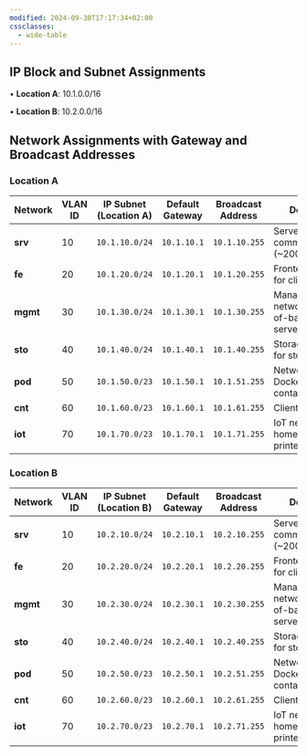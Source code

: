```yaml
---
modified: 2024-09-30T17:17:34+02:00
cssclasses:
  - wide-table
---
```

## IP Block and Subnet Assignments

• **Location A**: 10.1.0.0/16

• **Location B**: 10.2.0.0/16

## Network Assignments with Gateway and Broadcast Addresses


### Location A

| **Network** | **VLAN ID** | **IP Subnet (Location A)** | **Default Gateway** | **Broadcast Address** | **Description**                                     | **Native IPv6 Subnet** | **Native IPv6 Default Gateway** |
| ----------- | ----------- | -------------------------- | ------------------- | --------------------- | --------------------------------------------------- | ---------------------- | ------------------------------- |
| **srv**     | 10          | `10.1.10.0/24`             | `10.1.10.1`         | `10.1.10.255`         | Server-to-server communication (~200 devices)       | `2001:db8:1:10::/64`   | `2001:db8:1:10::1`              |
| **fe**      | 20          | `10.1.20.0/24`             | `10.1.20.1`         | `10.1.20.255`         | Frontend network for clients in `cnt`               | `2001:db8:1:20::/64`   | `2001:db8:1:20::1`              |
| **mgmt**    | 30          | `10.1.30.0/24`             | `10.1.30.1`         | `10.1.30.255`         | Management network for out-of-band physical servers | `2001:db8:1:30::/64`   | `2001:db8:1:30::1`              |
| **sto**     | 40          | `10.1.40.0/24`             | `10.1.40.1`         | `10.1.40.255`         | Storage network for storage servers                 | `2001:db8:1:40::/64`   | `2001:db8:1:40::1`              |
| **pod**     | 50          | `10.1.50.0/23`             | `10.1.50.1`         | `10.1.51.255`         | Network for Docker/Kubernetes containers            | `2001:db8:1:50::/64`   | `2001:db8:1:50::1`              |
| **cnt**     | 60          | `10.1.60.0/23`             | `10.1.60.1`         | `10.1.61.255`         | Client network                                      | `2001:db8:1:60::/64`   | `2001:db8:1:60::1`              |
| **iot**     | 70          | `10.1.70.0/23`             | `10.1.70.1`         | `10.1.71.255`         | IoT network for home automation, printers, etc.     | `2001:db8:1:70::/64`   | `2001:db8:1:70::1`              |

### Location B

| **Network** | **VLAN ID** | **IP Subnet (Location B)** | **Default Gateway** | **Broadcast Address** | **Description**                                     | **Native IPv6 Subnet**                   | **Native IPv6 Default Gateway**     |
| ----------- | ----------- | -------------------------- | ------------------- | --------------------- | --------------------------------------------------- | ---------------------------------------- | ----------------------------------- |
| **srv**     | 10          | `10.2.10.0/24`             | `10.2.10.1`         | `10.2.10.255`         | Server-to-server communication (~200 devices)       | `2001:db8:2:10::/64`                    | `2001:db8:2:10::1`                  |
| **fe**      | 20          | `10.2.20.0/24`             | `10.2.20.1`         | `10.2.20.255`         | Frontend network for clients in `cnt`               | `2001:db8:2:20::/64`                    | `2001:db8:2:20::1`                  |
| **mgmt**    | 30          | `10.2.30.0/24`             | `10.2.30.1`         | `10.2.30.255`         | Management network for out-of-band physical servers | `2001:db8:2:30::/64`                    | `2001:db8:2:30::1`                  |
| **sto**     | 40          | `10.2.40.0/24`             | `10.2.40.1`         | `10.2.40.255`         | Storage network for storage servers                 | `2001:db8:2:40::/64`                    | `2001:db8:2:40::1`                  |
| **pod**     | 50          | `10.2.50.0/23`             | `10.2.50.1`         | `10.2.51.255`         | Network for Docker/Kubernetes containers            | `2001:db8:2:50::/64`                    | `2001:db8:2:50::1`                  |
| **cnt**     | 60          | `10.2.60.0/23`             | `10.2.60.1`         | `10.2.61.255`         | Client network                                      | `2001:db8:2:60::/64`                    | `2001:db8:2:60::1`                  |
| **iot**     | 70          | `10.2.70.0/23`             | `10.2.70.1`         | `10.2.71.255`         | IoT network for home automation, printers, etc.     | `2001:db8:2:70::/64`                    | `2001:db8:2:70::1`                  |
